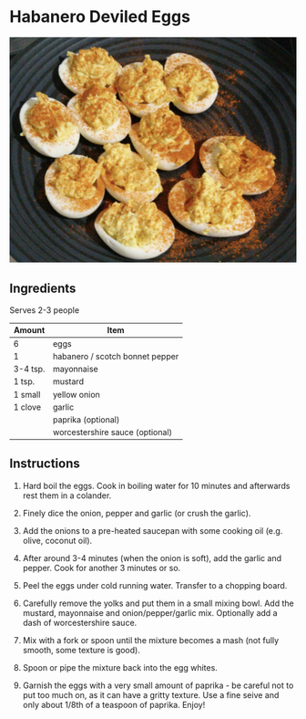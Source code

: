 # Habanero Deviled Eggs

![alt text](eggs.png "Deviled Eggs")

## Ingredients

Serves 2-3 people

| Amount   | Item                            |
| -------- | ------------------------------- |
| 6        | eggs                            |
| 1        | habanero / scotch bonnet pepper |
| 3-4 tsp. | mayonnaise                      |
| 1 tsp.   | mustard                         |
| 1 small  | yellow onion                    |
| 1 clove  | garlic                          |
|          | paprika (optional)              |
|          | worcestershire sauce (optional) |

## Instructions

1. Hard boil the eggs. Cook in boiling water for 10 minutes and afterwards rest them in a colander.

2. Finely dice the onion, pepper and garlic (or crush the garlic).

3. Add the onions to a pre-heated saucepan with some cooking oil (e.g. olive, coconut oil).

4. After around 3-4 minutes (when the onion is soft), add the garlic and pepper. Cook for another 3 minutes or so.

5. Peel the eggs under cold running water. Transfer to a chopping board.

6. Carefully remove the yolks and put them in a small mixing bowl. Add the mustard, mayonnaise and onion/pepper/garlic mix. Optionally add a dash of worcestershire sauce.

7. Mix with a fork or spoon until the mixture becomes a mash (not fully smooth, some texture is good).

8. Spoon or pipe the mixture back into the egg whites.

9. Garnish the eggs with a very small amount of paprika - be careful not to put too much on, as it can have a gritty texture. Use a fine seive and only about 1/8th of a teaspoon of paprika. Enjoy!

